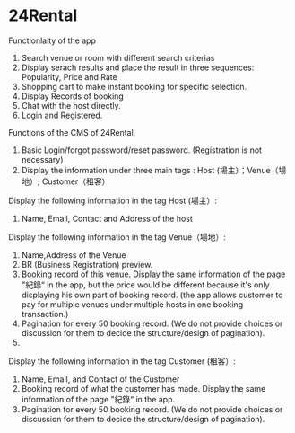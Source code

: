 # 24Rental
Functionlaity of the app
1. Search venue or room with different search criterias
2. Display serach results and place the result in three sequences: Popularity, Price and Rate
3. Shopping cart to make instant booking for specific selection.
4. Display Records of booking
5. Chat with the host directly.
6. Login and Registered.

Functions of the CMS of 24Rental.
1. Basic Login/forgot password/reset password. (Registration is not necessary)
2. Display the information under three main tags : Host (場主）；Venue（場地）; Customer（租客）

Display the following information in the tag Host (場主）:
1. Name, Email, Contact and Address of the host

Display the following information in the tag Venue（場地）:
1. Name,Address of the Venue
2. BR (Business Registration) preview.
3. Booking record of this venue. Display the same information of the page "紀錄“ in the app, but the price would be different because it's only displaying his own part of booking record. (the app allows customer to pay for multiple venues under multiple hosts in one booking transaction.)
4. Pagination for every 50 booking record. (We do not provide choices or discussion for them to decide the structure/design of pagination).
5.

Display the following information in the tag Customer (租客）:
1. Name, Email, and Contact of the Customer
2. Booking record of what the customer has made. Display the same information of the page "紀錄“ in the app.
3. Pagination for every 50 booking record. (We do not provide choices or discussion for them to decide the structure/design of pagination).
